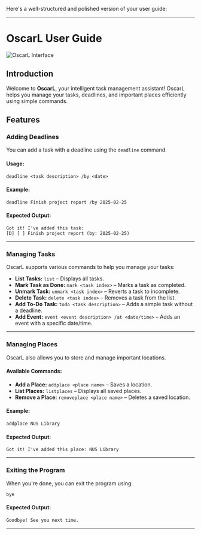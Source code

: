 Here's a well-structured and polished version of your user guide:

---

# OscarL User Guide

![OscarL Interface](file:///D:/CS2103T%20Git/IP/docs/Ui.png)

## Introduction

Welcome to **OscarL**, your intelligent task management assistant! OscarL helps you manage your tasks, deadlines, and important places efficiently using simple commands.

## Features

### Adding Deadlines

You can add a task with a deadline using the `deadline` command.

#### Usage:
```plaintext
deadline <task description> /by <date>
```

#### Example:
```plaintext
deadline Finish project report /by 2025-02-25
```

#### Expected Output:
```plaintext
Got it! I've added this task:
[D] [ ] Finish project report (by: 2025-02-25)
```

---

### Managing Tasks

OscarL supports various commands to help you manage your tasks:

- **List Tasks:** `list` – Displays all tasks.
- **Mark Task as Done:** `mark <task index>` – Marks a task as completed.
- **Unmark Task:** `unmark <task index>` – Reverts a task to incomplete.
- **Delete Task:** `delete <task index>` – Removes a task from the list.
- **Add To-Do Task:** `todo <task description>` – Adds a simple task without a deadline.
- **Add Event:** `event <event description> /at <date/time>` – Adds an event with a specific date/time.

---

### Managing Places

OscarL also allows you to store and manage important locations.

#### Available Commands:
- **Add a Place:** `addplace <place name>` – Saves a location.
- **List Places:** `listplaces` – Displays all saved places.
- **Remove a Place:** `removeplace <place name>` – Deletes a saved location.

#### Example:
```plaintext
addplace NUS Library
```

#### Expected Output:
```plaintext
Got it! I've added this place: NUS Library
```

---

### Exiting the Program

When you're done, you can exit the program using:
```plaintext
bye
```

#### Expected Output:
```plaintext
Goodbye! See you next time.
```

---

